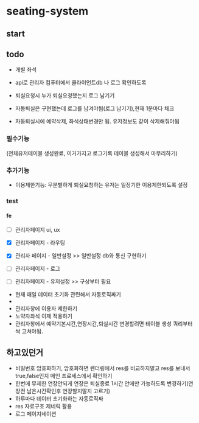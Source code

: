 # seating-system

## start



## todo
- 개별 좌석 
- api로 관리자 컴퓨터에서 클라이언트db 나 로그 확인하도록

- 퇴실요청시 누가 퇴실요청했는지 로그 남기기
- 자동퇴실은 구현했는데 로그를 남겨야됨(로그 남기기),현재 1분마다 체크
- 자동퇴실시에 예약삭제, 좌석상태변경만 됨. 유저정보도 같이 삭제해줘야됨

### 필수기능

(전체유저테이블 생성완료, 이거가지고 로그기록 테이블 생성해서 마무리하기)
### 추가기능
- 이용제한기능: 무분별하게 퇴실요청하는 유저는 일정기한 이용제한되도록 설정


### test

#### fe
- [ ] 관리자페이지 ui, ux
- [x] 관리자페이지 - 라우팅
- [x] 관리자 페이지 - 일반설정 >> 일반설정 db와 통신 구현하기
- [ ] 관리자페이지 - 로그
- [ ] 관리자페이지 - 유저설정 >> 구상부터 필요


- 현재 매일 데이터 초기화 관련해서 자동로직짜기
- 
- 관리자창에 이용자 제한하기
- 노약자좌석 이제 적용하기
- 관리자창에서 예약기본시간,연장시간,퇴실시간 변경할려면 테이블 생성 쿼리부터 싹 고쳐야됨.
## 하고있던거
- 비밀번호 암호화하기, 암호화하면 렌더링에서 res를 비교하지말고 res를 보내서 true,false인지 메인 프로세스에서 확인하기
- 한번에 무제한 연장안되게 연장은 퇴실종료 1시간 안에만 가능하도록 변경하기(연장전 남은시간확인후 연장할지말지 고르기)
- 하루마다 데이터 초기화하는 자동로직짜
- res 자료구조 제네릭 활용
- 로그 페이지네이션
